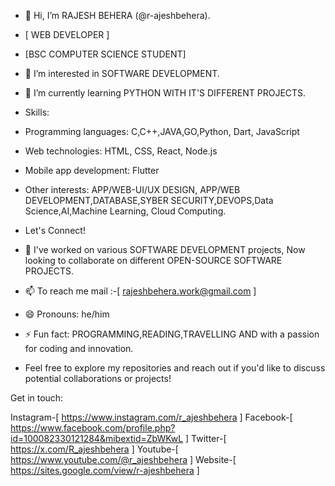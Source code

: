 - 👋 Hi, I’m RAJESH BEHERA (@r-ajeshbehera).
-    [ WEB DEVELOPER ]
      
-    [BSC COMPUTER SCIENCE STUDENT]
- 👀 I’m interested in SOFTWARE DEVELOPMENT.
- 🌱 I’m currently learning PYTHON WITH IT'S DIFFERENT PROJECTS.
- Skills:
- Programming languages: C,C++,JAVA,GO,Python, Dart, JavaScript
- Web technologies: HTML, CSS, React, Node.js
- Mobile app development: Flutter
- Other interests: APP/WEB-UI/UX DESIGN, APP/WEB DEVELOPMENT,DATABASE,SYBER SECURITY,DEVOPS,Data Science,AI,Machine Learning, Cloud Computing.
-    Let's Connect!
  
- 💞️ I've worked on various SOFTWARE DEVELOPMENT projects, Now looking to collaborate on different OPEN-SOURCE SOFTWARE PROJECTS.
- 📫 To reach me mail :-[ rajeshbehera.work@gmail.com ]
- 😄 Pronouns: he/him
- ⚡ Fun fact: PROGRAMMING,READING,TRAVELLING AND with a passion for coding and innovation.
- Feel free to explore my repositories and reach out if you'd like to discuss potential collaborations or projects!

Get in touch:

Instagram-[ https://www.instagram.com/r_ajeshbehera ]
Facebook-[ https://www.facebook.com/profile.php?id=100082330121284&mibextid=ZbWKwL ]
Twitter-[ https://x.com/R_ajeshbehera ]
Youtube-[ https://www.youtube.com/@r_ajeshbehera ]
Website-[ https://sites.google.com/view/r-ajeshbehera ]

